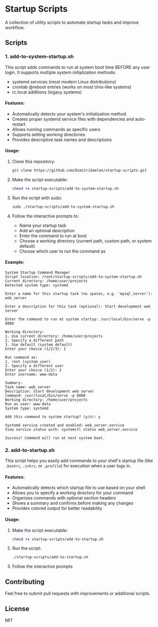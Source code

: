 # Startup Scripts

A collection of utility scripts to automate startup tasks and improve workflow.

## Scripts

### 1. add-to-system-startup.sh

This script adds commands to run at system boot time BEFORE any user login. It supports multiple system initialization methods:

- systemd services (most modern Linux distributions)
- crontab @reboot entries (works on most Unix-like systems)
- rc.local additions (legacy systems)

#### Features:

- Automatically detects your system's initialization method
- Creates proper systemd service files with dependencies and auto-restart
- Allows running commands as specific users
- Supports setting working directories
- Provides descriptive task names and descriptions

#### Usage:

1. Clone this repository:
   ```bash
   git clone https://github.com/DimitriGeelen/startup-scripts.git
   ```

2. Make the script executable:
   ```bash
   chmod +x startup-scripts/add-to-system-startup.sh
   ```

3. Run the script with sudo:
   ```bash
   sudo ./startup-scripts/add-to-system-startup.sh
   ```

4. Follow the interactive prompts to:
   - Name your startup task
   - Add an optional description
   - Enter the command to run at boot
   - Choose a working directory (current path, custom path, or system default)
   - Choose which user to run the command as

#### Example:

```
System Startup Command Manager
Script location: /root/startup-scripts/add-to-system-startup.sh
Current directory: /home/user/projects
Detected system type: systemd

Enter a name for this startup task (no spaces, e.g. 'mysql_server'): web_server

Enter a description for this task (optional): Start development web server

Enter the command to run at system startup: /usr/local/bin/serve -p 8080

Working directory:
1. Use current directory: /home/user/projects
2. Specify a different path
3. Use default (system default)
Enter your choice (1/2/3): 1

Run command as:
1. root (system user)
2. Specify a different user
Enter your choice (1/2): 2
Enter username: www-data

Summary:
Task name: web_server
Description: Start development web server
Command: /usr/local/bin/serve -p 8080
Working directory: /home/user/projects
Run as user: www-data
System type: systemd

Add this command to system startup? (y/n): y

Systemd service created and enabled: web_server.service
View service status with: systemctl status web_server.service

Success! Command will run at next system boot.
```

### 2. add-to-startup.sh

This script helps you easily add commands to your shell's startup file (like `.bashrc`, `.zshrc`, or `.profile`) for execution when a user logs in.

#### Features:

- Automatically detects which startup file to use based on your shell
- Allows you to specify a working directory for your command
- Organizes commands with optional section headers
- Shows a summary and confirms before making any changes
- Provides colored output for better readability

#### Usage:

1. Make the script executable:
   ```bash
   chmod +x startup-scripts/add-to-startup.sh
   ```

2. Run the script:
   ```bash
   ./startup-scripts/add-to-startup.sh
   ```

3. Follow the interactive prompts

## Contributing

Feel free to submit pull requests with improvements or additional scripts.

## License

MIT